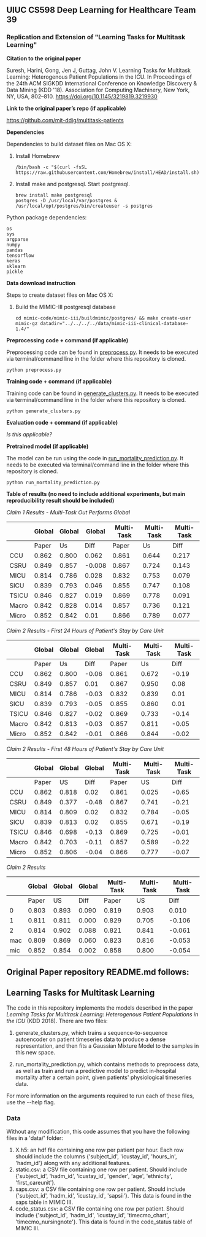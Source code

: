 ## UIUC CS598 Deep Learning for Healthcare Team 39

### Replication and Extension of "Learning Tasks for Multitask Learning"

**Citation to the original paper**

Suresh, Harini, Gong, Jen J, Guttag, John V. Learning Tasks for Multitask Learning: Heterogenous Patient Populations in the ICU. In Proceedings of the 24th ACM SIGKDD International Conference on Knowledge Discovery & Data Mining (KDD '18). Association for Computing Machinery, New York, NY, USA, 802–810. https://doi.org/10.1145/3219819.3219930

**Link to the original paper’s repo (if applicable)**

https://github.com/mit-ddig/multitask-patients

**Dependencies**

Dependencies to build dataset files on Mac OS X:

1. Install Homebrew
    ```
    /bin/bash -c "$(curl -fsSL https://raw.githubusercontent.com/Homebrew/install/HEAD/install.sh)"
    ```
1. Install make and postgresql. Start postgresql.
    ```
    brew install make postgresql
    postgres -D /usr/local/var/postgres &
    /usr/local/opt/postgres/bin/createuser -s postgres
    ```

Python package dependencies:

```
os
sys
argparse
numpy
pandas
tensorflow
keras
sklearn
pickle
```

**Data download instruction**

Steps to create dataset files on Mac OS X:

1. Build the MIMIC-III postgresql database
    ```
    cd mimic-code/mimic-iii/buildmimic/postgres/ && make create-user mimic-gz datadir="../../../../data/mimic-iii-clinical-database-1.4/"
    ```

**Preprocessing code + command (if applicable)**

Preprocessing code can be found in [preprocess.py](./preprocess.py).
It needs to be executed via terminal/command line in the folder where this repository is cloned.
```
python preprocess.py
```

**Training code + command (if applicable)**

Training code can be found in [generate_clusters.py](./generate_clusters.py).
It needs to be executed via terminal/command line in the folder where this repository is cloned.
```
python generate_clusters.py
```

**Evaluation code + command (if applicable)**

*Is this applicable?*

**Pretrained model (if applicable)**

The model can be run using the code in [run_mortality_prediction.py](./run_mortality_prediction.py).
It needs to be executed via terminal/command line in the folder where this repository is cloned.
```
python run_mortality_prediction.py
```

**Table of results (no need to include additional experiments, but main reproducibility result should be included)**

*Claim 1 Results - Multi-Task Out Performs Global*

|       | Global | Global | Global | Multi-Task |	Multi-Task | Multi-Task |
| ---   | ---    | ---    | ---    |  ---       | ---        | ---        |
|       | Paper	 | Us		  | Diff   |  Paper	    | Us		     | Diff       |
| CCU   | 0.862  | 0.800  | 0.062  |  0.861     | 0.644      | 0.217      |
| CSRU  | 0.849  | 0.857  |-0.008  |  0.867     | 0.724      | 0.143      |
| MICU  | 0.814  | 0.786  | 0.028  |  0.832     | 0.753      | 0.079      |
| SICU  | 0.839  | 0.793  | 0.046  |  0.855     | 0.747      | 0.108      |
| TSICU | 0.846  | 0.827  | 0.019  |  0.869     | 0.778      | 0.091      |
| Macro | 0.842  | 0.828  | 0.014  |  0.857     | 0.736      | 0.121      |
| Micro | 0.852  | 0.842  | 0.01   |  0.866     | 0.789      | 0.077      |

*Claim 2 Results - First 24 Hours of Patient's Stay by Care Unit*

|       | Global | Global | Global | Multi-Task |	Multi-Task | Multi-Task |
| ---   | ---    | ---    | ---    |  ---       | ---        | ---        |
|       | Paper	 | Us		  | Diff   | Paper	    | Us		     | Diff       |
| CCU	  | 0.862	 | 0.800	|-0.06	 | 0.861	    | 0.672	     | -0.19      |
| CSRU	| 0.849	 | 0.857	| 0.01	 | 0.867	    | 0.950	     |  0.08      |
| MICU	| 0.814	 | 0.786	|-0.03	 | 0.832	    | 0.839	     |  0.01      |
| SICU	| 0.839	 | 0.793	|-0.05	 | 0.855	    | 0.860	     |  0.01      |
| TSICU | 0.846	 | 0.827	|-0.02	 | 0.869	    | 0.733	     | -0.14      |
| Macro | 0.842	 | 0.813	|-0.03	 | 0.857	    | 0.811	     | -0.05      |
| Micro | 0.852	 | 0.842	|-0.01	 | 0.866	    | 0.844	     | -0.02      |

*Claim 2 Results - First 48 Hours of Patient's Stay by Care Unit*

|       | Global | Global | Global | Multi-Task |	Multi-Task | Multi-Task |
| ---   | ---    | ---    | ---    |  ---       | ---        | ---        |
|       | Paper	 | US		  | Diff   | Paper	    | US		     | Diff       |
| CCU	  | 0.862	 | 0.818	| 0.02	 | 0.861      | 0.025	     | -0.65      |
| CSRU  | 0.849	 | 0.377	|-0.48	 | 0.867      | 0.741	     | -0.21      |
| MICU  | 0.814	 | 0.809	| 0.02	 | 0.832      | 0.784	     | -0.05      |
| SICU  | 0.839	 | 0.813	| 0.02	 | 0.855      | 0.671	     | -0.19      |
| TSICU | 0.846	 | 0.698	|-0.13	 | 0.869      | 0.725	     | -0.01      |
| Macro | 0.842	 | 0.703	|-0.11	 | 0.857      | 0.589	     | -0.22      |
| Micro | 0.852	 | 0.806	|-0.04	 | 0.866      | 0.777	     | -0.07      |

*Claim 2 Results*

|       | Global | Global | Global | Multi-Task |	Multi-Task | Multi-Task |
| ---   | ---    | ---    | ---    |  ---       | ---        | ---        |
|       | Paper	 | US		  | Diff   | Paper	    | US		     | Diff       |
| 0	    | 0.803	 | 0.893	| 0.090	 | 0.819	    | 0.903	     | 0.010      |
| 1	    | 0.811	 | 0.811	| 0.000	 | 0.829	    | 0.705	     |-0.106      |
| 2	    | 0.814	 | 0.902	| 0.088	 | 0.821	    | 0.841	     |-0.061      |
| mac	  | 0.809	 | 0.869	| 0.060	 | 0.823	    | 0.816	     |-0.053      |
| mic	  | 0.852	 | 0.854	| 0.002	 | 0.858	    | 0.800	     |-0.054      |



## Original Paper repository README.md follows:

## Learning Tasks for Multitask Learning

The code in this repository implements the models described in the paper *Learning Tasks for Multitask Learning: Heterogenous Patient Populations in the ICU* (KDD 2018). There are two files:

1. generate_clusters.py, which trains a sequence-to-sequence autoencoder on patient timeseries data to produce a dense representation, and then fits a Gaussian Mixture Model to the samples in this new space.

2. run_mortality_prediction.py, which contains methods to preprocess data, as well as train and run a predictive model to predict in-hospital mortality after a certain point, given patients' physiological timeseries data.

For more information on the arguments required to run each of these files, use the --help flag.

### Data

Without any modification, this code assumes that you have the following files in a 'data/' folder:
1. X.h5: an hdf file containing one row per patient per hour. Each row should include the columns {'subject_id', 'icustay_id', 'hours_in', 'hadm_id'} along with any additional features.
2. static.csv: a CSV file containing one row per patient. Should include {'subject_id', 'hadm_id', 'icustay_id', 'gender', 'age', 'ethnicity', 'first_careunit'}.
3. saps.csv: a CSV file containing one row per patient. Should include {'subject_id', 'hadm_id', 'icustay_id', 'sapsii'}. This data is found in the saps table in MIMIC III.
4. code_status.csv: a CSV file containing one row per patient. Should include {'subject_id', 'hadm_id', 'icustay_id', 'timecmo_chart', 'timecmo_nursingnote'}. This data is found in the code_status table of MIMIC III.

